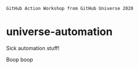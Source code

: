 ```
GitHub Action Workshop from GitHub Universe 2020
```

# universe-automation
Sick automation stuff!

Boop boop
